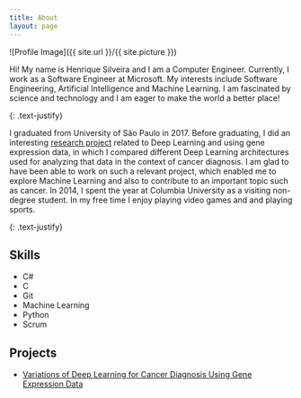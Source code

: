 ```yaml
---
title: About
layout: page
---
```

![Profile Image]({{ site.url }}/{{ site.picture }})

<p>Hi! My name is Henrique Silveira and I am a Computer Engineer. Currently, I work as a Software Engineer at Microsoft. My interests include Software Engineering, Artificial Intelligence and Machine Learning. I am fascinated by science and technology and I am eager to make the world a better place!
</p>
{: .text-justify}

<p>I graduated from University of São Paulo in 2017. Before graduating, I did an interesting <a href="https://github.com/henrisilver/DeepLearningCancer">research project</a> related to Deep Learning and using gene expression data, in which I compared different Deep Learning architectures used for analyzing that data in the context of cancer diagnosis. I am glad to have been able to work on such a relevant project, which enabled me to explore Machine Learning and also to contribute to an important topic such as cancer. In 2014, I spent the year at Columbia University as a visiting non-degree student. In my free time I enjoy playing video games and and playing sports.</p>
{: .text-justify}

<h2>Skills</h2>

<ul class="skill-list">
	<li>C#</li>
	<li>C</li>
	<li>Git</li>
	<li>Machine Learning</li>
	<li>Python</li>
	<li>Scrum</li>
</ul>

<h2>Projects</h2>

<ul>
	<li><a href="https://github.com/henrisilver/DeepLearningCancer">Variations of Deep Learning for Cancer Diagnosis Using Gene Expression Data</a></li>
</ul>

